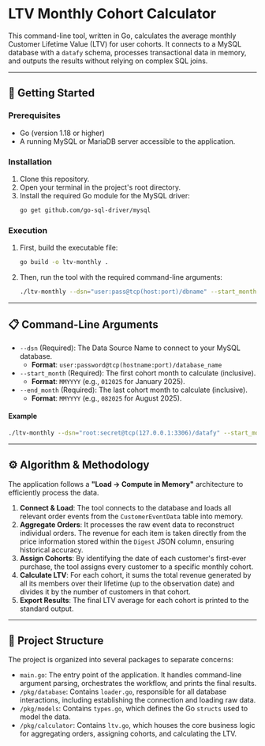# LTV Monthly Cohort Calculator

This command-line tool, written in Go, calculates the average monthly Customer Lifetime Value (LTV) for user cohorts. It connects to a MySQL database with a `datafy` schema, processes transactional data in memory, and outputs the results without relying on complex SQL joins.

-----


## 🚀 Getting Started

### Prerequisites

  * Go (version 1.18 or higher)
  * A running MySQL or MariaDB server accessible to the application.

### Installation

1.  Clone this repository.
2.  Open your terminal in the project's root directory.
3.  Install the required Go module for the MySQL driver:
    ```sh
    go get github.com/go-sql-driver/mysql
    ```

### Execution

1.  First, build the executable file:
    ```sh
    go build -o ltv-monthly .
    ```
2.  Then, run the tool with the required command-line arguments:
    ```sh
    ./ltv-monthly --dsn="user:pass@tcp(host:port)/dbname" --start_month="MMYYYY" --end_month="MMYYYY"
    ```

-----

## 📋 Command-Line Arguments

  * `--dsn` (Required): The Data Source Name to connect to your MySQL database.
      * **Format**: `user:password@tcp(hostname:port)/database_name`
  * `--start_month` (Required): The first cohort month to calculate (inclusive).
      * **Format**: `MMYYYY` (e.g., `012025` for January 2025).
  * `--end_month` (Required): The last cohort month to calculate (inclusive).
      * **Format**: `MMYYYY` (e.g., `082025` for August 2025).

#### Example

```sh
./ltv-monthly --dsn="root:secret@tcp(127.0.0.1:3306)/datafy" --start_month="012025" --end_month="082025"
```

-----
## ⚙️ Algorithm & Methodology

The application follows a **"Load -\> Compute in Memory"** architecture to efficiently process the data.

1.  **Connect & Load**: The tool connects to the database and loads all relevant order events from the `CustomerEventData` table into memory.
2.  **Aggregate Orders**: It processes the raw event data to reconstruct individual orders. The revenue for each item is taken directly from the price information stored within the `Digest` JSON column, ensuring historical accuracy.
3.  **Assign Cohorts**: By identifying the date of each customer's first-ever purchase, the tool assigns every customer to a specific monthly cohort.
4.  **Calculate LTV**: For each cohort, it sums the total revenue generated by all its members over their lifetime (up to the observation date) and divides it by the number of customers in that cohort.
5.  **Export Results**: The final LTV average for each cohort is printed to the standard output.

-----

## 📂 Project Structure

The project is organized into several packages to separate concerns:

  * `main.go`: The entry point of the application. It handles command-line argument parsing, orchestrates the workflow, and prints the final results.
  * `/pkg/database`: Contains `loader.go`, responsible for all database interactions, including establishing the connection and loading raw data.
  * `/pkg/models`: Contains `types.go`, which defines the Go `structs` used to model the data.
  * `/pkg/calculator`: Contains `ltv.go`, which houses the core business logic for aggregating orders, assigning cohorts, and calculating the LTV.